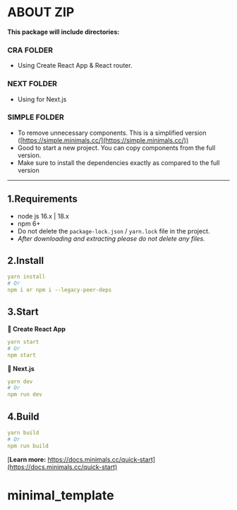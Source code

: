 # ABOUT ZIP

**This package will include directories:**

### CRA FOLDER

- Using Create React App & React router.

### NEXT FOLDER

- Using for Next.js

### SIMPLE FOLDER

- To remove unnecessary components. This is a simplified version ([https://simple.minimals.cc/](https://simple.minimals.cc/))
- Good to start a new project. You can copy components from the full version.
- Make sure to install the dependencies exactly as compared to the full version

---

## 1.Requirements

- node js 16.x | 18.x
- npm 6+
- Do not delete the `package-lock.json` / `yarn.lock` file in the project.
- _After downloading and extracting please do not delete any files._

## 2.Install

```yaml
yarn install
# Or
npm i or npm i --legacy-peer-deps
```

## 3.Start

**🔷 Create React App**

```yaml
yarn start
# Or
npm start
```

**🔶 Next.js**

```yaml
yarn dev
# Or
npm run dev
```

## 4.Build

```yaml
yarn build
# Or
npm run build
```

[**Learn more:** https://docs.minimals.cc/quick-start](https://docs.minimals.cc/quick-start)
# minimal_template
